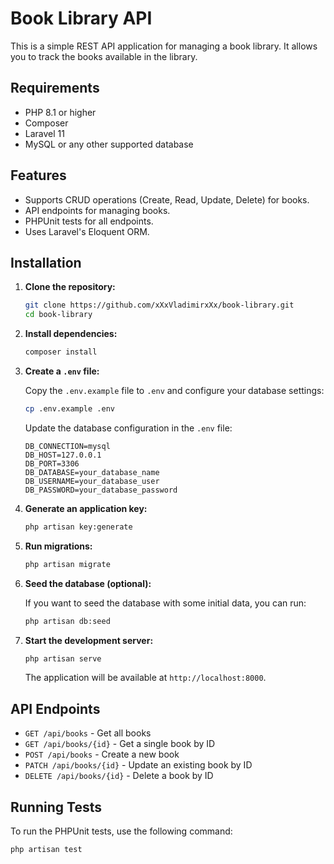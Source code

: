 # Book Library API

This is a simple REST API application for managing a book library. It allows you to track the books available in the library.

## Requirements

- PHP 8.1 or higher
- Composer
- Laravel 11
- MySQL or any other supported database

## Features

- Supports CRUD operations (Create, Read, Update, Delete) for books.
- API endpoints for managing books.
- PHPUnit tests for all endpoints.
- Uses Laravel's Eloquent ORM.

## Installation

1. **Clone the repository:**

    ```sh
    git clone https://github.com/xXxVladimirxXx/book-library.git
    cd book-library
    ```

2. **Install dependencies:**

    ```sh
    composer install
    ```

3. **Create a `.env` file:**

    Copy the `.env.example` file to `.env` and configure your database settings:

    ```sh
    cp .env.example .env
    ```

    Update the database configuration in the `.env` file:

    ```
    DB_CONNECTION=mysql
    DB_HOST=127.0.0.1
    DB_PORT=3306
    DB_DATABASE=your_database_name
    DB_USERNAME=your_database_user
    DB_PASSWORD=your_database_password
    ```

4. **Generate an application key:**

    ```sh
    php artisan key:generate
    ```

5. **Run migrations:**

    ```sh
    php artisan migrate
    ```

6. **Seed the database (optional):**

    If you want to seed the database with some initial data, you can run:

    ```sh
    php artisan db:seed
    ```

7. **Start the development server:**

    ```sh
    php artisan serve
    ```

    The application will be available at `http://localhost:8000`.

## API Endpoints

- `GET /api/books` - Get all books
- `GET /api/books/{id}` - Get a single book by ID
- `POST /api/books` - Create a new book
- `PATCH /api/books/{id}` - Update an existing book by ID
- `DELETE /api/books/{id}` - Delete a book by ID

## Running Tests

To run the PHPUnit tests, use the following command:

```sh
php artisan test
